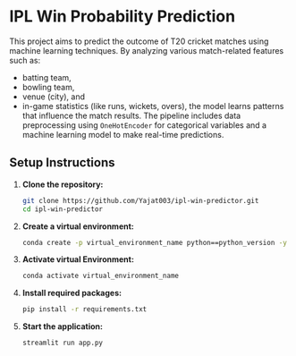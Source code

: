# IPL Win Probability Prediction

This project aims to predict the outcome of T20 cricket matches using machine learning techniques. By analyzing various match-related features such as:
- batting team, 
- bowling team, 
- venue (city), and
- in-game statistics (like runs, wickets, overs), 
the model learns patterns that influence the match results. 
The pipeline includes data preprocessing using `OneHotEncoder` for categorical variables and a machine learning model to make real-time predictions.


## Setup Instructions

1. **Clone the repository:**

    ```bash
    git clone https://github.com/Yajat003/ipl-win-predictor.git
    cd ipl-win-predictor
    ```

2. **Create a virtual environment:**

    ```bash
    conda create -p virtual_environment_name python==python_version -y
    ```
    
3. **Activate virtual Environment:**

    ```bash
    conda activate virtual_environment_name 
    ```        

4. **Install required packages:**

    ```bash
    pip install -r requirements.txt
    ```

5. **Start the application:**

    ```bash
    streamlit run app.py
    ```